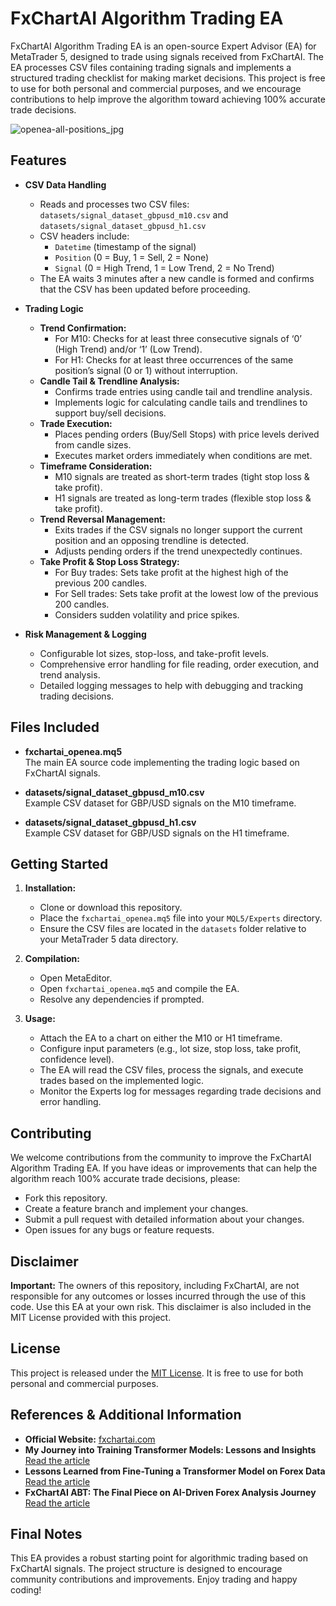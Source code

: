 # FxChartAI Algorithm Trading EA

FxChartAI Algorithm Trading EA is an open-source Expert Advisor (EA) for MetaTrader 5, designed to trade using signals received from FxChartAI. The EA processes CSV files containing trading signals and implements a structured trading checklist for making market decisions. This project is free to use for both personal and commercial purposes, and we encourage contributions to help improve the algorithm toward achieving 100% accurate trade decisions.

![openea-all-positions_jpg](https://github.com/user-attachments/assets/87e55224-ce66-4869-a4f2-e658e7052973)


## Features

- **CSV Data Handling**  
  - Reads and processes two CSV files: `datasets/signal_dataset_gbpusd_m10.csv` and `datasets/signal_dataset_gbpusd_h1.csv`
  - CSV headers include:
    - `Datetime` (timestamp of the signal)
    - `Position` (0 = Buy, 1 = Sell, 2 = None)
    - `Signal` (0 = High Trend, 1 = Low Trend, 2 = No Trend)
  - The EA waits 3 minutes after a new candle is formed and confirms that the CSV has been updated before proceeding.

- **Trading Logic**  
  - **Trend Confirmation:**  
    - For M10: Checks for at least three consecutive signals of ‘0’ (High Trend) and/or ‘1’ (Low Trend).  
    - For H1: Checks for at least three occurrences of the same position’s signal (0 or 1) without interruption.
  - **Candle Tail & Trendline Analysis:**  
    - Confirms trade entries using candle tail and trendline analysis.
    - Implements logic for calculating candle tails and trendlines to support buy/sell decisions.
  - **Trade Execution:**  
    - Places pending orders (Buy/Sell Stops) with price levels derived from candle sizes.
    - Executes market orders immediately when conditions are met.
  - **Timeframe Consideration:**  
    - M10 signals are treated as short-term trades (tight stop loss & take profit).  
    - H1 signals are treated as long-term trades (flexible stop loss & take profit).
  - **Trend Reversal Management:**  
    - Exits trades if the CSV signals no longer support the current position and an opposing trendline is detected.
    - Adjusts pending orders if the trend unexpectedly continues.
  - **Take Profit & Stop Loss Strategy:**  
    - For Buy trades: Sets take profit at the highest high of the previous 200 candles.
    - For Sell trades: Sets take profit at the lowest low of the previous 200 candles.
    - Considers sudden volatility and price spikes.

- **Risk Management & Logging**  
  - Configurable lot sizes, stop-loss, and take-profit levels.
  - Comprehensive error handling for file reading, order execution, and trend analysis.
  - Detailed logging messages to help with debugging and tracking trading decisions.

## Files Included

- **fxchartai_openea.mq5**  
  The main EA source code implementing the trading logic based on FxChartAI signals.

- **datasets/signal_dataset_gbpusd_m10.csv**  
  Example CSV dataset for GBP/USD signals on the M10 timeframe.

- **datasets/signal_dataset_gbpusd_h1.csv**  
  Example CSV dataset for GBP/USD signals on the H1 timeframe.

## Getting Started

1. **Installation:**
   - Clone or download this repository.
   - Place the `fxchartai_openea.mq5` file into your `MQL5/Experts` directory.
   - Ensure the CSV files are located in the `datasets` folder relative to your MetaTrader 5 data directory.

2. **Compilation:**
   - Open MetaEditor.
   - Open `fxchartai_openea.mq5` and compile the EA.
   - Resolve any dependencies if prompted.

3. **Usage:**
   - Attach the EA to a chart on either the M10 or H1 timeframe.
   - Configure input parameters (e.g., lot size, stop loss, take profit, confidence level).
   - The EA will read the CSV files, process the signals, and execute trades based on the implemented logic.
   - Monitor the Experts log for messages regarding trade decisions and error handling.

## Contributing

We welcome contributions from the community to improve the FxChartAI Algorithm Trading EA. If you have ideas or improvements that can help the algorithm reach 100% accurate trade decisions, please:

- Fork this repository.
- Create a feature branch and implement your changes.
- Submit a pull request with detailed information about your changes.
- Open issues for any bugs or feature requests.

## Disclaimer

**Important:** The owners of this repository, including FxChartAI, are not responsible for any outcomes or losses incurred through the use of this code. Use this EA at your own risk. This disclaimer is also included in the MIT License provided with this project.

## License

This project is released under the [MIT License](LICENSE). It is free to use for both personal and commercial purposes.

## References & Additional Information

- **Official Website:** [fxchartai.com](https://fxchartai.com)
- **My Journey into Training Transformer Models: Lessons and Insights**  
  [Read the article](https://abiodunaremung.medium.com/my-journey-into-training-transformer-models-lessons-and-insights-40f224273f2f)
- **Lessons Learned from Fine-Tuning a Transformer Model on Forex Data**  
  [Read the article](https://abiodunaremung.medium.com/lessons-learned-from-fine-tuning-a-transformer-model-on-forex-data-d1d25e98bba0)
- **FxChartAI ABT: The Final Piece on AI-Driven Forex Analysis Journey**  
  [Read the article](https://abiodunaremung.medium.com/fxchartai-abt-the-final-piece-on-ai-driven-forex-analysis-journey-848466aca457)

## Final Notes

This EA provides a robust starting point for algorithmic trading based on FxChartAI signals. The project structure is designed to encourage community contributions and improvements. Enjoy trading and happy coding!

